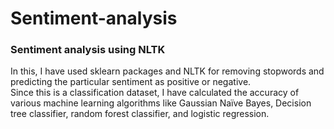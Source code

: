 # Sentiment-analysis
### Sentiment analysis using NLTK<br>
In this, I have used sklearn packages and NLTK for removing stopwords and predicting the particular sentiment as positive or negative.<br>
Since this is a classification dataset, I have calculated the accuracy of various machine learning algorithms like Gaussian Naïve Bayes, Decision tree classifier, random forest classifier, and logistic regression.
